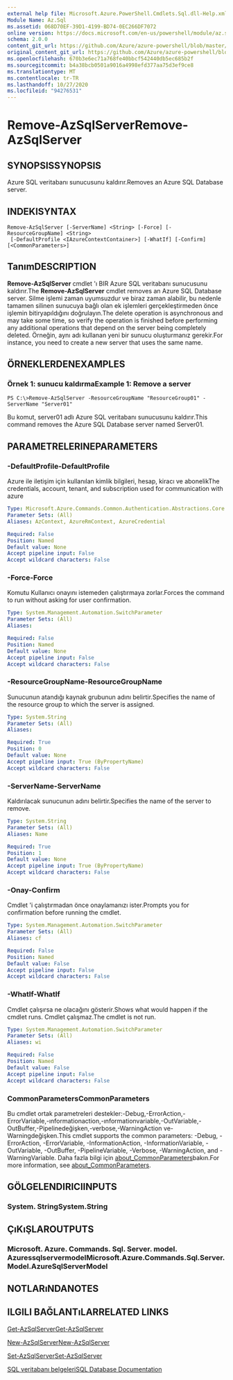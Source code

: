 ```yaml
---
external help file: Microsoft.Azure.PowerShell.Cmdlets.Sql.dll-Help.xml
Module Name: Az.Sql
ms.assetid: 068D70EF-39D1-4199-BD74-0EC266DF7072
online version: https://docs.microsoft.com/en-us/powershell/module/az.sql/remove-azsqlserver
schema: 2.0.0
content_git_url: https://github.com/Azure/azure-powershell/blob/master/src/Sql/Sql/help/Remove-AzSqlServer.md
original_content_git_url: https://github.com/Azure/azure-powershell/blob/master/src/Sql/Sql/help/Remove-AzSqlServer.md
ms.openlocfilehash: 670b3e6ec71a768fe40bbcf542440db5ec685b2f
ms.sourcegitcommit: b4a38bcb0501a9016a4998efd377aa75d3ef9ce8
ms.translationtype: MT
ms.contentlocale: tr-TR
ms.lasthandoff: 10/27/2020
ms.locfileid: "94276531"
---
```

# <span data-ttu-id="ff13e-101">Remove-AzSqlServer</span><span class="sxs-lookup"><span data-stu-id="ff13e-101">Remove-AzSqlServer</span></span>

## <span data-ttu-id="ff13e-102">SYNOPSIS</span><span class="sxs-lookup"><span data-stu-id="ff13e-102">SYNOPSIS</span></span>
<span data-ttu-id="ff13e-103">Azure SQL veritabanı sunucusunu kaldırır.</span><span class="sxs-lookup"><span data-stu-id="ff13e-103">Removes an Azure SQL Database server.</span></span>

## <span data-ttu-id="ff13e-104">INDEKI</span><span class="sxs-lookup"><span data-stu-id="ff13e-104">SYNTAX</span></span>

```
Remove-AzSqlServer [-ServerName] <String> [-Force] [-ResourceGroupName] <String>
 [-DefaultProfile <IAzureContextContainer>] [-WhatIf] [-Confirm] [<CommonParameters>]
```

## <span data-ttu-id="ff13e-105">Tanım</span><span class="sxs-lookup"><span data-stu-id="ff13e-105">DESCRIPTION</span></span>
<span data-ttu-id="ff13e-106">**Remove-AzSqlServer** cmdlet 'ı BIR Azure SQL veritabanı sunucusunu kaldırır.</span><span class="sxs-lookup"><span data-stu-id="ff13e-106">The **Remove-AzSqlServer** cmdlet removes an Azure SQL Database server.</span></span>
<span data-ttu-id="ff13e-107">Silme işlemi zaman uyumsuzdur ve biraz zaman alabilir, bu nedenle tamamen silinen sunucuya bağlı olan ek işlemleri gerçekleştirmeden önce işlemin bitiryapıldığını doğrulayın.</span><span class="sxs-lookup"><span data-stu-id="ff13e-107">The delete operation is asynchronous and may take some time, so verify the operation is finished before performing any additional operations that depend on the server being completely deleted.</span></span>
<span data-ttu-id="ff13e-108">Örneğin, aynı adı kullanan yeni bir sunucu oluşturmanız gerekir.</span><span class="sxs-lookup"><span data-stu-id="ff13e-108">For instance, you need to create a new server that uses the same name.</span></span>

## <span data-ttu-id="ff13e-109">ÖRNEKLERDEN</span><span class="sxs-lookup"><span data-stu-id="ff13e-109">EXAMPLES</span></span>

### <span data-ttu-id="ff13e-110">Örnek 1: sunucu kaldırma</span><span class="sxs-lookup"><span data-stu-id="ff13e-110">Example 1: Remove a server</span></span>
```
PS C:\>Remove-AzSqlServer -ResourceGroupName "ResourceGroup01" -ServerName "Server01"
```

<span data-ttu-id="ff13e-111">Bu komut, server01 adlı Azure SQL veritabanı sunucusunu kaldırır.</span><span class="sxs-lookup"><span data-stu-id="ff13e-111">This command removes the Azure SQL Database server named Server01.</span></span>

## <span data-ttu-id="ff13e-112">PARAMETRELERINE</span><span class="sxs-lookup"><span data-stu-id="ff13e-112">PARAMETERS</span></span>

### <span data-ttu-id="ff13e-113">-DefaultProfile</span><span class="sxs-lookup"><span data-stu-id="ff13e-113">-DefaultProfile</span></span>
<span data-ttu-id="ff13e-114">Azure ile iletişim için kullanılan kimlik bilgileri, hesap, kiracı ve abonelik</span><span class="sxs-lookup"><span data-stu-id="ff13e-114">The credentials, account, tenant, and subscription used for communication with azure</span></span>

```yaml
Type: Microsoft.Azure.Commands.Common.Authentication.Abstractions.Core.IAzureContextContainer
Parameter Sets: (All)
Aliases: AzContext, AzureRmContext, AzureCredential

Required: False
Position: Named
Default value: None
Accept pipeline input: False
Accept wildcard characters: False
```

### <span data-ttu-id="ff13e-115">-Force</span><span class="sxs-lookup"><span data-stu-id="ff13e-115">-Force</span></span>
<span data-ttu-id="ff13e-116">Komutu Kullanıcı onayını istemeden çalıştırmaya zorlar.</span><span class="sxs-lookup"><span data-stu-id="ff13e-116">Forces the command to run without asking for user confirmation.</span></span>

```yaml
Type: System.Management.Automation.SwitchParameter
Parameter Sets: (All)
Aliases:

Required: False
Position: Named
Default value: None
Accept pipeline input: False
Accept wildcard characters: False
```

### <span data-ttu-id="ff13e-117">-ResourceGroupName</span><span class="sxs-lookup"><span data-stu-id="ff13e-117">-ResourceGroupName</span></span>
<span data-ttu-id="ff13e-118">Sunucunun atandığı kaynak grubunun adını belirtir.</span><span class="sxs-lookup"><span data-stu-id="ff13e-118">Specifies the name of the resource group to which the server is assigned.</span></span>

```yaml
Type: System.String
Parameter Sets: (All)
Aliases:

Required: True
Position: 0
Default value: None
Accept pipeline input: True (ByPropertyName)
Accept wildcard characters: False
```

### <span data-ttu-id="ff13e-119">-ServerName</span><span class="sxs-lookup"><span data-stu-id="ff13e-119">-ServerName</span></span>
<span data-ttu-id="ff13e-120">Kaldırılacak sunucunun adını belirtir.</span><span class="sxs-lookup"><span data-stu-id="ff13e-120">Specifies the name of the server to remove.</span></span>

```yaml
Type: System.String
Parameter Sets: (All)
Aliases: Name

Required: True
Position: 1
Default value: None
Accept pipeline input: True (ByPropertyName)
Accept wildcard characters: False
```

### <span data-ttu-id="ff13e-121">-Onay</span><span class="sxs-lookup"><span data-stu-id="ff13e-121">-Confirm</span></span>
<span data-ttu-id="ff13e-122">Cmdlet 'i çalıştırmadan önce onaylamanızı ister.</span><span class="sxs-lookup"><span data-stu-id="ff13e-122">Prompts you for confirmation before running the cmdlet.</span></span>

```yaml
Type: System.Management.Automation.SwitchParameter
Parameter Sets: (All)
Aliases: cf

Required: False
Position: Named
Default value: False
Accept pipeline input: False
Accept wildcard characters: False
```

### <span data-ttu-id="ff13e-123">-WhatIf</span><span class="sxs-lookup"><span data-stu-id="ff13e-123">-WhatIf</span></span>
<span data-ttu-id="ff13e-124">Cmdlet çalışırsa ne olacağını gösterir.</span><span class="sxs-lookup"><span data-stu-id="ff13e-124">Shows what would happen if the cmdlet runs.</span></span>
<span data-ttu-id="ff13e-125">Cmdlet çalışmaz.</span><span class="sxs-lookup"><span data-stu-id="ff13e-125">The cmdlet is not run.</span></span>

```yaml
Type: System.Management.Automation.SwitchParameter
Parameter Sets: (All)
Aliases: wi

Required: False
Position: Named
Default value: False
Accept pipeline input: False
Accept wildcard characters: False
```

### <span data-ttu-id="ff13e-126">CommonParameters</span><span class="sxs-lookup"><span data-stu-id="ff13e-126">CommonParameters</span></span>
<span data-ttu-id="ff13e-127">Bu cmdlet ortak parametreleri destekler:-Debug,-ErrorAction,-ErrorVariable,-ınformationaction,-ınformationvariable,-OutVariable,-OutBuffer,-Pipelinedeğişken,-verbose,-WarningAction ve-Warningdeğişken.</span><span class="sxs-lookup"><span data-stu-id="ff13e-127">This cmdlet supports the common parameters: -Debug, -ErrorAction, -ErrorVariable, -InformationAction, -InformationVariable, -OutVariable, -OutBuffer, -PipelineVariable, -Verbose, -WarningAction, and -WarningVariable.</span></span> <span data-ttu-id="ff13e-128">Daha fazla bilgi için [about_CommonParameters](http://go.microsoft.com/fwlink/?LinkID=113216)bakın.</span><span class="sxs-lookup"><span data-stu-id="ff13e-128">For more information, see [about_CommonParameters](http://go.microsoft.com/fwlink/?LinkID=113216).</span></span>

## <span data-ttu-id="ff13e-129">GÖLGELENDIRICI</span><span class="sxs-lookup"><span data-stu-id="ff13e-129">INPUTS</span></span>

### <span data-ttu-id="ff13e-130">System. String</span><span class="sxs-lookup"><span data-stu-id="ff13e-130">System.String</span></span>

## <span data-ttu-id="ff13e-131">ÇıKıŞLAR</span><span class="sxs-lookup"><span data-stu-id="ff13e-131">OUTPUTS</span></span>

### <span data-ttu-id="ff13e-132">Microsoft. Azure. Commands. Sql. Server. model. Azuressqlservermodel</span><span class="sxs-lookup"><span data-stu-id="ff13e-132">Microsoft.Azure.Commands.Sql.Server.Model.AzureSqlServerModel</span></span>

## <span data-ttu-id="ff13e-133">NOTLARıNDA</span><span class="sxs-lookup"><span data-stu-id="ff13e-133">NOTES</span></span>

## <span data-ttu-id="ff13e-134">ILGILI BAĞLANTıLAR</span><span class="sxs-lookup"><span data-stu-id="ff13e-134">RELATED LINKS</span></span>

[<span data-ttu-id="ff13e-135">Get-AzSqlServer</span><span class="sxs-lookup"><span data-stu-id="ff13e-135">Get-AzSqlServer</span></span>](./Get-AzSqlServer.md)

[<span data-ttu-id="ff13e-136">New-AzSqlServer</span><span class="sxs-lookup"><span data-stu-id="ff13e-136">New-AzSqlServer</span></span>](./New-AzSqlServer.md)

[<span data-ttu-id="ff13e-137">Set-AzSqlServer</span><span class="sxs-lookup"><span data-stu-id="ff13e-137">Set-AzSqlServer</span></span>](./Set-AzSqlServer.md)

[<span data-ttu-id="ff13e-138">SQL veritabanı belgeleri</span><span class="sxs-lookup"><span data-stu-id="ff13e-138">SQL Database Documentation</span></span>](https://docs.microsoft.com/azure/sql-database/)


